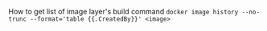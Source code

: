 
How to get list of image layer's build command
`docker image history --no-trunc --format='table {{.CreatedBy}}' <image>`
